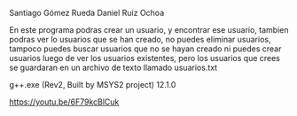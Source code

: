 Santiago Gómez Rueda
Daniel Ruiz Ochoa

En este programa podras crear un usuario, y encontrar ese usuario, tambien podras ver lo usuarios
que se han creado, no puedes eliminar usuarios, tampoco puedes buscar usuarios que no se hayan creado
ni puedes crear usuarios luego de ver los usuarios existentes, pero los usuarios que crees se 
guardaran en un archivo de texto llamado usuarios.txt

g++.exe (Rev2, Built by MSYS2 project) 12.1.0

https://youtu.be/6F79kcBlCuk